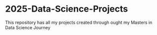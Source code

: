 # 2025-Data-Science-Projects
This repository has all my projects created through ought my Masters in Data Science Journey
